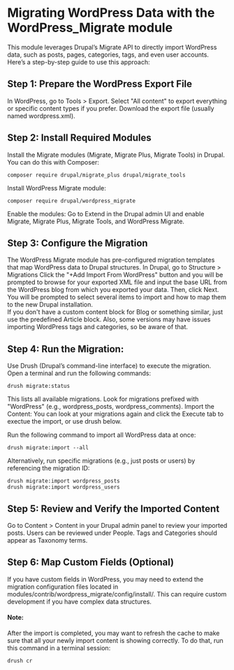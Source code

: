 # Migrating WordPress Data with the WordPress_Migrate module
This module leverages Drupal’s Migrate API to directly import WordPress data, such as posts, pages, categories, tags, and even user accounts. Here’s a step-by-step guide to use this approach:

## Step 1: Prepare the WordPress Export File
In WordPress, go to Tools > Export.
Select "All content" to export everything or specific content types if you prefer.
Download the export file (usually named wordpress.xml).

## Step 2: Install Required Modules
Install the Migrate modules (Migrate, Migrate Plus, Migrate Tools) in Drupal. You can do this with Composer:
```
composer require drupal/migrate_plus drupal/migrate_tools
```
Install WordPress Migrate module:
```
composer require drupal/wordpress_migrate
```
Enable the modules:
Go to Extend in the Drupal admin UI and enable Migrate, Migrate Plus, Migrate Tools, and WordPress Migrate.

## Step 3: Configure the Migration
The WordPress Migrate module has pre-configured migration templates that map WordPress data to Drupal structures.
In Drupal, go to Structure > Migrations
Click the "+Add Import From WordPress" button and you will be prompted to browse for your exported XML file and input the base URL from the WordPress blog from which you exported your data.  Then, click Next.
You will be prompted to select several items to import and how to map them to the new Drupal installation.  
If you don't have a custom content block for Blog or something similar, just use the predefined Article block.  Also, some versions may have issues importing WordPress tags and categories, so be aware of that.

## Step 4:  Run the Migration:
Use Drush (Drupal’s command-line interface) to execute the migration. Open a terminal and run the following commands:
```
drush migrate:status
```
This lists all available migrations. Look for migrations prefixed with "WordPress" (e.g., wordpress_posts, wordpress_comments).
Import the Content:
You can look at your migrations again and click the Execute tab to exectue the import, or use drush below.

Run the following command to import all WordPress data at once:
```
drush migrate:import --all
```
Alternatively, run specific migrations (e.g., just posts or users) by referencing the migration ID:
```
drush migrate:import wordpress_posts
drush migrate:import wordpress_users
```
## Step 5: Review and Verify the Imported Content
Go to Content > Content in your Drupal admin panel to review your imported posts.
Users can be reviewed under People.
Tags and Categories should appear as Taxonomy terms.
## Step 6: Map Custom Fields (Optional)
If you have custom fields in WordPress, you may need to extend the migration configuration files located in modules/contrib/wordpress_migrate/config/install/. This can require custom development if you have complex data structures.

#### Note:
After the import is completed, you may want to refresh the cache to make sure that all your newly import content is showing correctly.  To do that, run this command in a terminal session:
```
drush cr
```
